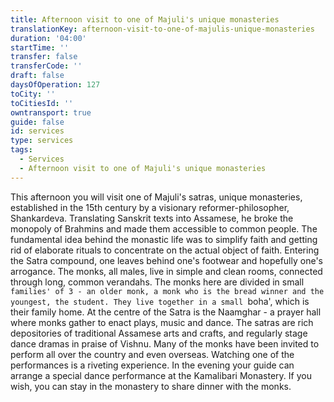 ```yaml
---
title: Afternoon visit to one of Majuli's unique monasteries
translationKey: afternoon-visit-to-one-of-majulis-unique-monasteries
duration: '04:00'
startTime: ''
transfer: false
transferCode: ''
draft: false
daysOfOperation: 127
toCity: ''
toCitiesId: ''
owntransport: true
guide: false
id: services
type: services
tags:
  - Services
  - Afternoon visit to one of Majuli's unique monasteries
---
```

This afternoon you will visit one of Majuli's satras, unique monasteries, established in the 15th century by a visionary reformer-philosopher, Shankardeva. Translating Sanskrit texts into Assamese, he broke the monopoly of Brahmins and made them accessible to common people. The fundamental idea behind the monastic life was to simplify faith and getting rid of elaborate rituals to concentrate on the actual object of faith.     Entering the Satra compound, one leaves behind one's footwear and hopefully one's arrogance. The monks, all males, live in simple and clean rooms, connected through long, common verandahs. The monks here are divided in small `families' of 3 - an older monk, a monk who is the bread winner and the youngest, the student. They live together in a small `boha', which is their family home.     At the centre of the Satra is the Naamghar - a prayer hall where monks gather to enact plays, music and dance. The satras are rich depositories of traditional Assamese arts and crafts, and regularly stage dance dramas in praise of Vishnu. Many of the monks have been invited to perform all over the country and even overseas. Watching one of the performances is a riveting experience.    In the evening your guide can arrange a special dance performance at the Kamalibari Monastery. If you wish, you can stay in the monastery to share dinner with the monks.